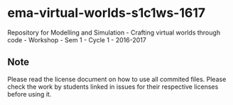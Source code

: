 # ema-virtual-worlds-s1c1ws-1617
Repository for Modelling and Simulation - Crafting virtual worlds through code - Workshop - Sem 1 - Cycle 1 - 2016-2017

## Note

Please read the license document on how to use all commited files. Please check the work by students linked in issues for their respective licenses before using it.
